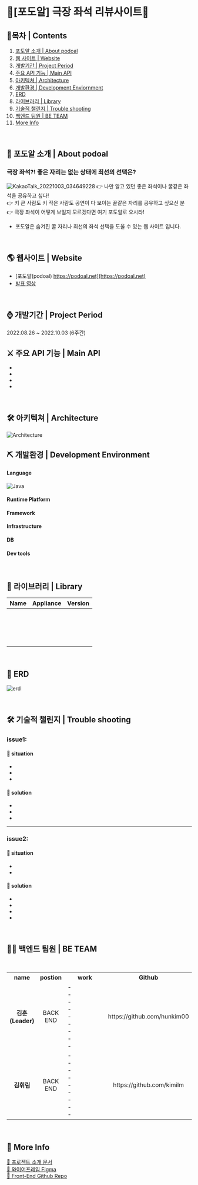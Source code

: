 # 🍇[포도알] 극장 좌석 리뷰사이트🍇
## 🔭목차 | Contents
1. [포도알 소개 | About podoal](#-포도알-소개--about-pooral)
2. [웹 사이트 | Website](#-웹사이트--website)
3. [개발기간 | Project Period](#-개발기간--project-period)
4. [주요 API 기능 | Main API](#-주요-api-기능--main-api)
5. [아키텍쳐 | Architecture](#-아키텍쳐--architecture)
6. [개발환경 | Development Enviornment](#-개발환경--development-environment)
7. [ERD](#-erd)
8. [라이브러리 | Library](#-라이브러리--library)
9. [기술적 챌린지 | Trouble shooting](#-기술적-챌린지--trouble-shooting)
10. [백엔드 팀원 | BE TEAM](#-백엔드-팀원--be-team)
11. [More Info](#-more-info)
<br>

## 🎉 포도알 소개 | About podoal


### 극장 좌석?! 좋은 자리는 없는 상태에 최선의 선택은?
![KakaoTalk_20221003_034649228](https://user-images.githubusercontent.com/109055420/193470896-90e12165-8d97-4437-becd-624c4b39415a.png)
👉 나만 알고 있던 좋은 좌석이나 꿀같은 좌석을 공유하고 싶다! </br>
👉 키 큰 사람도 키 작은 사람도 공연이 다 보이는 꿀같은 자리를 공유하고 싶으신 분 </br>
👉 극장 좌석이 어떻게 보일지 모르겠다면 여기 포도알로 오시라! </br>

- 포도알은 숨겨진 꿀 자리나 최선의 좌석 선택을 도울 수 있는 웹 사이트 입니다.

<br>

## 🌎 웹사이트 | Website
- [포도알(podoal) https://podoal.net](https://podoal.net)
- [발표 영상]()

<br>

## ⌚ 개발기간 | Project Period
2022.08.26 ~ 2022.10.03 (6주간)

## ⚔ 주요 API 기능 | Main API 
- 
- 
- 
- 




<br>

## 🛠 아키텍쳐 | Architecture
![Architecture](https://user-images.githubusercontent.com/109055420/193575167-388b4e4a-62a1-4f97-8735-626730b9524b.png)


## ⛏ 개발환경 | Development Environment

#### Language
![Java](https://img.shields.io/badge/-JAVA11-%23323330.svg?style=for-the-badge&logo=java&logoColor=%23F7DF1E)
#### Runtime Platform

#### Framework

#### Infrastructure

#### DB

#### Dev tools


<br>



## 🎨 라이브러리 | Library

| Name                | Appliance               | Version  |
| :-----------------: | :---------------------: | :------: |
|                     |	                        ||
|                     |	                        ||
|                     |                         ||
|                     |                         ||
|                     |                         ||
|                     |                         ||
|                     |                         ||
|                     |                         ||
|                     |                         ||
|                     |                         ||
|                     |                         ||
|                     |                         ||
|                     |                         ||
|                     |                         ||
|                     |                         ||
|                     |                         ||
|                     |                         ||

<br>

## 🔑 ERD 

![erd]()


<br>


## 🛠 기술적 챌린지 | Trouble shooting

### issue1: 

#### 🙁 situation
- 
- 
- 

#### 🚥 solution 
- 
- 
- 

---

### issue2: 
#### 🙁 situation
- 
- 

#### 🚥 solution 
- 
- 
- 
- 

<br>

## 🤸🏻‍ 백엔드 팀원 | BE TEAM

<br/>
<table>
   <tr>
    <td align="center" width="10%"><b>name</b></td>
    <td align="center"width="10%"><b>postion</b></td>
    <td align="center"width= "50%"><b>work</b></td>
    <td align="center"width="30%"><b>Github</b></td>
  </tr>
  <tr>
    <td align="center"><b>김훈 (Leader)</b></a></td>
    <td align="center">BACK END</td>
    <td align="left"> 
    - <br>
    - <br>
    - <br> 
    - <br> 
    - <br> 
    - <br> 
    - <br> 
    - <br> 
    - </td>
    <td align="center">https://github.com/hunkim00</td>

  </tr>
    <tr>
    <td align="center"><b>김휘림</b></a></td>
    <td align="center">BACK END</td>
    <td align="left">
    - <br> 
    - <br> 
    - <br> 
    - <br> 
    - <br> 
    - <br> 
    - <br>
    - <br>
    - </td>
   <td align="center">https://github.com/kimilm</td>
  </tr>
</table>
<br/>

## 🍕 More Info 
[🌿 프로젝트 소개 문서](https://pretty-flax-a1b.notion.site/8bd5aafa2e47404394cd20151ab84387)  
[💾 와이어프레임 Figma](https://www.figma.com/file/Bi9oTzMJujvlwXs2VHMAHd/PODO-ALL?node-id=870%3A1022)  
[🔐 Front-End Github Repo](https://github.com/hh99-8-13w-8A-final-2/PODO-R-FE) 

